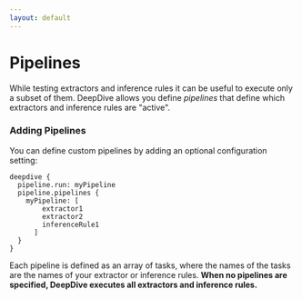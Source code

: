 ```yaml
---
layout: default
---
```


# Pipelines

While testing extractors and inference rules it can be useful to execute only a subset of them. DeepDive allows you define *pipelines* that define which extractors and inference rules are "active". 

### Adding Pipelines

You can define custom pipelines by adding an optional configuration setting:

    deepdive {
      pipeline.run: myPipeline
      pipeline.pipelines {
        myPipeline: [
            extractor1
            extractor2
            inferenceRule1
          ]
      }
    }

Each pipeline is defined as an array of tasks, where the names of the tasks are the names of your extractor or inference rules. **When no pipelines are specified, DeepDive executes all extractors and inference rules.**
